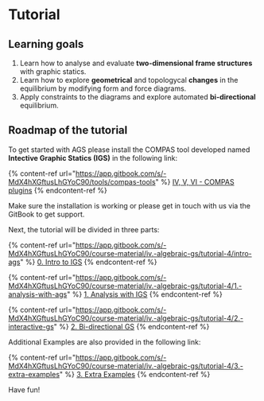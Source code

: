 # Tutorial

## Learning goals

1. Learn how to analyse and evaluate **two-dimensional frame structures** with graphic statics.
2. Learn how to explore **geometrical** and topologycal **changes** in the equilibrium by modifying form and force diagrams.
3. Apply constraints to the diagrams and explore automated **bi-directional** equilibrium.

## Roadmap of the tutorial

To get started with AGS please install the COMPAS tool developed named **Intective Graphic Statics (IGS)** in the following link:

{% content-ref url="https://app.gitbook.com/s/-MdX4hXGftusLhGYoC90/tools/compas-tools" %}
[IV, V, VI - COMPAS plugins](https://app.gitbook.com/s/-MdX4hXGftusLhGYoC90/tools/compas-tools)
{% endcontent-ref %}

Make sure the installation is working or please get in touch with us via the GitBook to get support.

Next, the tutorial will be divided in three parts:

{% content-ref url="https://app.gitbook.com/s/-MdX4hXGftusLhGYoC90/course-material/iv.-algebraic-gs/tutorial-4/intro-ags" %}
[0. Intro to IGS](https://app.gitbook.com/s/-MdX4hXGftusLhGYoC90/course-material/iv.-algebraic-gs/tutorial-4/intro-ags)
{% endcontent-ref %}

{% content-ref url="https://app.gitbook.com/s/-MdX4hXGftusLhGYoC90/course-material/iv.-algebraic-gs/tutorial-4/1.-analysis-with-ags" %}
[1. Analysis with IGS](https://app.gitbook.com/s/-MdX4hXGftusLhGYoC90/course-material/iv.-algebraic-gs/tutorial-4/1.-analysis-with-ags)
{% endcontent-ref %}

{% content-ref url="https://app.gitbook.com/s/-MdX4hXGftusLhGYoC90/course-material/iv.-algebraic-gs/tutorial-4/2.-interactive-gs" %}
[2. Bi-directional GS](https://app.gitbook.com/s/-MdX4hXGftusLhGYoC90/course-material/iv.-algebraic-gs/tutorial-4/2.-interactive-gs)
{% endcontent-ref %}

Additional Examples are also provided in the following link:

{% content-ref url="https://app.gitbook.com/s/-MdX4hXGftusLhGYoC90/course-material/iv.-algebraic-gs/tutorial-4/3.-extra-examples" %}
[3. Extra Examples](https://app.gitbook.com/s/-MdX4hXGftusLhGYoC90/course-material/iv.-algebraic-gs/tutorial-4/3.-extra-examples)
{% endcontent-ref %}

Have fun!
